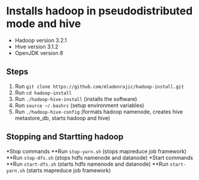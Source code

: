 # Installs hadoop in pseudodistributed mode and hive
  * Hadoop version 3.2.1
  * Hive version 3.1.2
  * OpenJDK version 8
  
  
## Steps
  1. Run `git clone https://github.com/mladenrajic/hadoop-install.git`
  2. Run `cd hadoop-install`
  3. Run `./hadoop-hive-install` (installs the software)
  4. Run `source ~/.bashrc` (setup environment variables)
  5. Run `./hadoop-hive-config` (formats hadoop namenode, creates hive metastore_db, starts hadoop and hive)

## Stopping and Startting hadoop
 *Stop commands
  **Run `stop-yarn.sh` (stops mapreduce job framework)
  **Run `stop-dfs.sh` (stops hdfs namenode and datanode)
 *Start commands
  **Run `start-dfs.sh` (starts hdfs namenode and datanode)
  **Run `start-yarn.sh` (starts mapreduce job framework)
